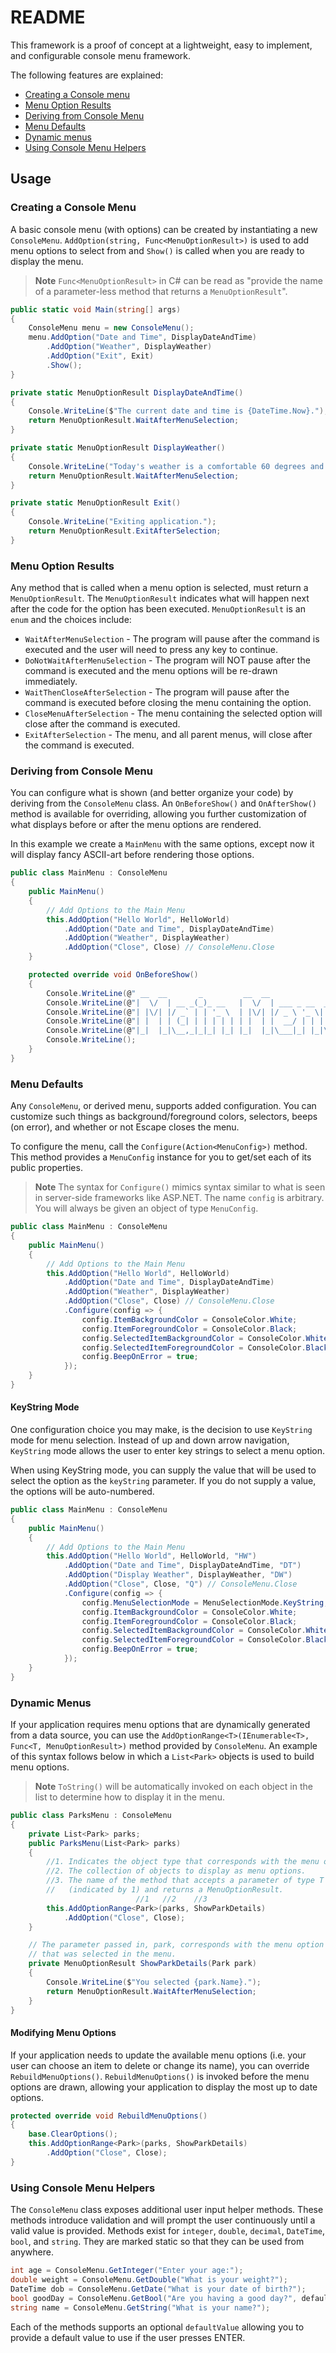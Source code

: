 # README

This framework is a proof of concept at a lightweight, easy to implement, and configurable console menu framework. 

The following features are explained:


* [Creating a Console menu](#creating-a-console-menu)
* [Menu Option Results](#menu-option-results)
* [Deriving from Console Menu](#deriving-from-console-menu)
* [Menu Defaults](#menu-defaults)
* [Dynamic menus](#dynamic-menus)
* [Using Console Menu Helpers](#using-console-menu-helpers)


## Usage

### Creating a Console Menu

A basic console menu (with options) can be created by instantiating a new `ConsoleMenu`. `AddOption(string, Func<MenuOptionResult>)` is used to add menu options to select from and `Show()` is called when you are ready to display the menu.

> **Note** `Func<MenuOptionResult>` in C# can be read as "provide the name of a parameter-less method that returns a `MenuOptionResult`".

```csharp
public static void Main(string[] args)
{
    ConsoleMenu menu = new ConsoleMenu();
    menu.AddOption("Date and Time", DisplayDateAndTime)
        .AddOption("Weather", DisplayWeather)
        .AddOption("Exit", Exit)
        .Show();
}

private static MenuOptionResult DisplayDateAndTime()
{
    Console.WriteLine($"The current date and time is {DateTime.Now}.");
    return MenuOptionResult.WaitAfterMenuSelection;
}

private static MenuOptionResult DisplayWeather()
{
    Console.WriteLine("Today's weather is a comfortable 60 degrees and sunny.");
    return MenuOptionResult.WaitAfterMenuSelection;
}

private static MenuOptionResult Exit()
{
    Console.WriteLine("Exiting application.");
    return MenuOptionResult.ExitAfterSelection;
}
```

### Menu Option Results

Any method that is called when a menu option is selected, must return a `MenuOptionResult`. The `MenuOptionResult` indicates what will happen next after the code for the option has been executed. `MenuOptionResult` is an `enum` and the choices include:

* `WaitAfterMenuSelection` - The program will pause after the command is executed and the user will need to press any key to continue.
* `DoNotWaitAfterMenuSelection` - The program will NOT pause after the command is executed and the menu options will be re-drawn immediately.
* `WaitThenCloseAfterSelection` - The program will pause after the command is executed before closing the menu containing the option.
* `CloseMenuAfterSelection` - The menu containing the selected option will close after the command is executed.
* `ExitAfterSelection` - The menu, and all parent menus, will close after the command is executed.

### Deriving from Console Menu

You can configure what is shown (and better organize your code) by deriving from the `ConsoleMenu` class. An `OnBeforeShow()` and `OnAfterShow()` method is available for overriding, allowing you further customization of what displays before or after the menu options are rendered.

In this example we create a `MainMenu` with the same options, except now it will display fancy ASCII-art before rendering those options.


```csharp
public class MainMenu : ConsoleMenu
{
    public MainMenu()
    {
        // Add Options to the Main Menu
        this.AddOption("Hello World", HelloWorld)
            .AddOption("Date and Time", DisplayDateAndTime)
            .AddOption("Weather", DisplayWeather)
            .AddOption("Close", Close) // ConsoleMenu.Close
    }

    protected override void OnBeforeShow()
    {
        Console.WriteLine(@" __  __       _         __  __                  ");
        Console.WriteLine(@"|  \/  | __ _(_)_ __   |  \/  | ___ _ __  _   _ ");
        Console.WriteLine(@"| |\/| |/ _` | | '_ \  | |\/| |/ _ \ '_ \| | | |");
        Console.WriteLine(@"| |  | | (_| | | | | | | |  | |  __/ | | | |_| |");
        Console.WriteLine(@"|_|  |_|\__,_|_|_| |_| |_|  |_|\___|_| |_|\__,_|");
        Console.WriteLine();
    }    
}
```


### Menu Defaults

Any `ConsoleMenu`, or derived menu, supports added configuration. You can customize such things as background/foreground colors, selectors, beeps (on error), and whether or not Escape closes the menu.

To configure the menu, call the `Configure(Action<MenuConfig>)` method. This method provides a `MenuConfig` instance for you to get/set each of its public properties.

> **Note** The syntax for `Configure()` mimics syntax similar to what is seen in server-side frameworks like ASP.NET. The name `config` is arbitrary. You will always be given an object of type `MenuConfig`.

```csharp
public class MainMenu : ConsoleMenu
{
    public MainMenu()
    {
        // Add Options to the Main Menu
        this.AddOption("Hello World", HelloWorld)
            .AddOption("Date and Time", DisplayDateAndTime)
            .AddOption("Weather", DisplayWeather)
            .AddOption("Close", Close) // ConsoleMenu.Close
            .Configure(config => {
                config.ItemBackgroundColor = ConsoleColor.White;
                config.ItemForegroundColor = ConsoleColor.Black;
                config.SelectedItemBackgroundColor = ConsoleColor.White;
                config.SelectedItemForegroundColor = ConsoleColor.Black;                
                config.BeepOnError = true;
            });
    }
}
```

#### KeyString Mode

One configuration choice you may make, is the decision to use `KeyString` mode for menu selection. Instead of up and down arrow navigation, `KeyString` mode allows the user to enter key strings to select a menu option.

When using KeyString mode, you can supply the value that will be used to select the option as the `keyString` parameter. If you do not supply a value, the options will be auto-numbered.

```csharp
public class MainMenu : ConsoleMenu
{
    public MainMenu()
    {
        // Add Options to the Main Menu
        this.AddOption("Hello World", HelloWorld, "HW")
            .AddOption("Date and Time", DisplayDateAndTime, "DT")
            .AddOption("Display Weather", DisplayWeather, "DW")
            .AddOption("Close", Close, "Q") // ConsoleMenu.Close
            .Configure(config => {
                config.MenuSelectionMode = MenuSelectionMode.KeyString;
                config.ItemBackgroundColor = ConsoleColor.White;
                config.ItemForegroundColor = ConsoleColor.Black;
                config.SelectedItemBackgroundColor = ConsoleColor.White;
                config.SelectedItemForegroundColor = ConsoleColor.Black;                
                config.BeepOnError = true;
            });
    }
}
```

### Dynamic Menus

If your application requires menu options that are dynamically generated from a data source, you can use the `AddOptionRange<T>(IEnumerable<T>, Func<T, MenuOptionResult>)` method provided by `ConsoleMenu`. An example of this syntax follows below in which a `List<Park>` objects is used to build menu options.

> **Note** `ToString()` will be automatically invoked on each object in the list to determine how to display it in the menu.

```csharp
public class ParksMenu : ConsoleMenu
{
    private List<Park> parks;
    public ParksMenu(List<Park> parks)
    {   
        //1. Indicates the object type that corresponds with the menu option.
        //2. The collection of objects to display as menu options.
        //3. The name of the method that accepts a parameter of type T 
        //   (indicated by 1) and returns a MenuOptionResult.
                            //1   //2    //3
        this.AddOptionRange<Park>(parks, ShowParkDetails)
            .AddOption("Close", Close);
    }

    // The parameter passed in, park, corresponds with the menu option
    // that was selected in the menu.
    private MenuOptionResult ShowParkDetails(Park park)
    {
        Console.WriteLine($"You selected {park.Name}.");
        return MenuOptionResult.WaitAfterMenuSelection;
    }
}
```

#### Modifying Menu Options

If your application needs to update the available menu options (i.e. your user can choose an item to delete or change its name), you can override `RebuildMenuOptions()`. `RebuildMenuOptions()` is invoked before the menu options are drawn, allowing your application to display the most up to date options. 

```csharp
protected override void RebuildMenuOptions()
{
    base.ClearOptions();
    this.AddOptionRange<Park>(parks, ShowParkDetails)
        .AddOption("Close", Close);
}
```

### Using Console Menu Helpers

The `ConsoleMenu` class exposes additional user input helper methods. These methods introduce validation and will prompt the user continuously until a valid value is provided. Methods exist for `integer`, `double`, `decimal`, `DateTime`, `bool`, and `string`. They are marked static so that they can be used from anywhere.

```csharp
int age = ConsoleMenu.GetInteger("Enter your age:");
double weight = ConsoleMenu.GetDouble("What is your weight?");
DateTime dob = ConsoleMenu.GetDate("What is your date of birth?");
bool goodDay = ConsoleMenu.GetBool("Are you having a good day?", defaultValue: true);
string name = ConsoleMenu.GetString("What is your name?");
```

Each of the methods supports an optional `defaultValue` allowing you to provide a default value to use if the user presses ENTER.